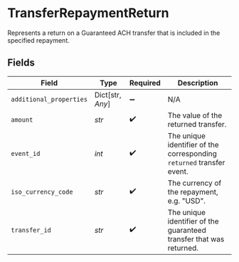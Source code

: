 # TransferRepaymentReturn

Represents a return on a Guaranteed ACH transfer that is included in the specified repayment.


## Fields

| Field                                                                 | Type                                                                  | Required                                                              | Description                                                           |
| --------------------------------------------------------------------- | --------------------------------------------------------------------- | --------------------------------------------------------------------- | --------------------------------------------------------------------- |
| `additional_properties`                                               | Dict[str, *Any*]                                                      | :heavy_minus_sign:                                                    | N/A                                                                   |
| `amount`                                                              | *str*                                                                 | :heavy_check_mark:                                                    | The value of the returned transfer.                                   |
| `event_id`                                                            | *int*                                                                 | :heavy_check_mark:                                                    | The unique identifier of the corresponding `returned` transfer event. |
| `iso_currency_code`                                                   | *str*                                                                 | :heavy_check_mark:                                                    | The currency of the repayment, e.g. "USD".                            |
| `transfer_id`                                                         | *str*                                                                 | :heavy_check_mark:                                                    | The unique identifier of the guaranteed transfer that was returned.   |
